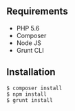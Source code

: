 ## Requirements
* PHP 5.6
* Composer
* Node JS
* Grunt CLI

## Installation
    $ composer install
    $ npm install
    $ grunt install
